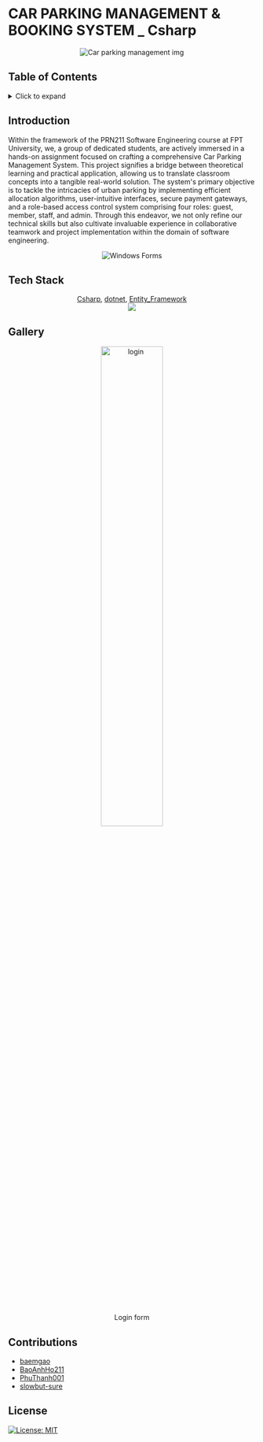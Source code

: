 # CAR PARKING MANAGEMENT & BOOKING SYSTEM _ Csharp
<div align="center">
    <img src="https://github.com/baemgao/CarParkingManagementSystem_Basic/blob/main/img/R.jpg" alt="Car parking management img"/>
</div>

## Table of Contents
<details>
  <summary>Click to expand</summary>

  - [Introduction](#introduction)
  - [Tech Stack](#tech-stack)
  - [Gallery](#gallery)
  - [Contributions](#contributions)
  - [License](#license)

</details>

## Introduction
Within the framework of the PRN211 Software Engineering course at FPT University, we, a group of dedicated students, are actively immersed in a hands-on assignment focused on crafting a comprehensive Car Parking Management System. This project signifies a bridge between theoretical learning and practical application, allowing us to translate classroom concepts into a tangible real-world solution. The system's primary objective is to tackle the intricacies of urban parking by implementing efficient allocation algorithms, user-intuitive interfaces, secure payment gateways, and a role-based access control system comprising four roles: guest, member, staff, and admin. Through this endeavor, we not only refine our technical skills but also cultivate invaluable experience in collaborative teamwork and project implementation within the domain of software engineering.

<div align="center">
    <img src="https://github.com/baemgao/CarParkingManagementSystem_Basic/blob/main/img/Windows%20Forms.jpg" alt="Windows Forms"/>
</div>

## Tech Stack
<div align="center">
  <div><a href="https://learn.microsoft.com/en-us/dotnet/csharp/">Csharp</a>,
  <a href="https://dotnet.microsoft.com/en-us/">dotnet</a>,
  <a href="https://learn.microsoft.com/en-us/aspnet/entity-framework">Entity_Framework</a></div>
  <div><a href="https://www.microsoft.com/en-us/sql-server" target="blank" rel="noreferrer"><img src="https://img.shields.io/badge/Microsoft%20SQL%20Server-CC2927?style=for-the-badge&logo=microsoft%20sql%20server&logoColor=white"/></a></div>
</div>

## Gallery
<div align="center">
    <img width="50%" src="https://github.com/baemgao/CarParkingManagementSystem_Basic/blob/main/img/z4603904390778_758c6630ff141a3cfb182cb824332a24.jpg" alt="login"/>
    <p>Login form</p>
</div>

## Contributions
- [baemgao](https://github.com/baemgao)
- [BaoAnhHo211](https://github.com/BaoAnhHo211)
- [PhuThanh001](https://github.com/PhuThanh001)
- [slowbut-sure](https://github.com/slowbut-sure)

## License
[![License: MIT](https://img.shields.io/badge/License-MIT-yellow.svg)](./LICENSE)
